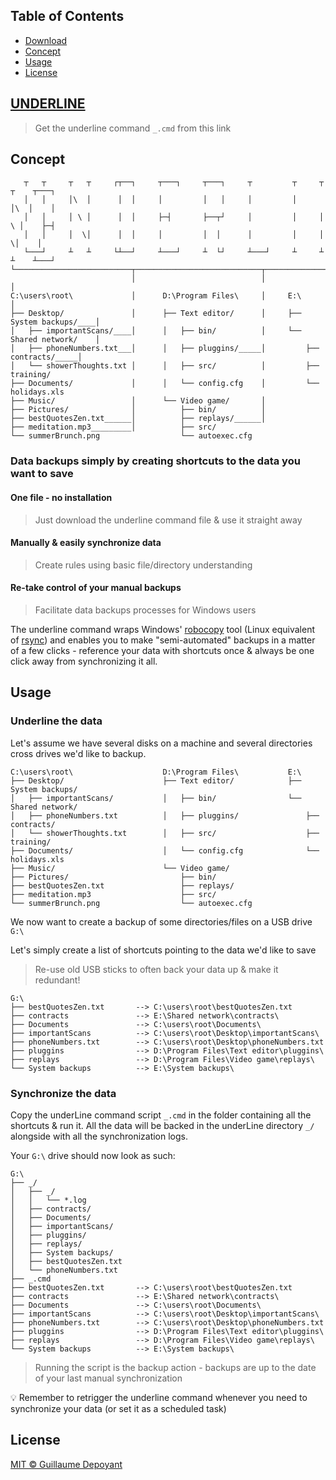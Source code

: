 ## Table of Contents
- [Download](#underline)
- [Concept](#concept)
- [Usage](#usage)
- [License](#license)

## [UNDERLINE](https://github.com/gdepoyant/underline/raw/main/_.cmd)
> Get the underline command `_.cmd` from this link

## Concept
```
   ┬   ┬     ┬   ┬     ┌┬──┐     ┬───┐     ┬───┐     ┬         ┬     ┬   ┬    ┬───┐   
   │   │     │\  │      │  │     │         │   │     │         │     │\  │    │       
   │   │     │ \ │      │  │     ├─┤       ├──┬┘     │         │     │ \ │    ├─┤     
   │   │     │  \│      │  │     │         │  │      │         │     │  \│    │       
   └───┘     ┴   ┴     └┴──┘     ┴───┘     ┴  └┘     ┴───┘     ┴     ┴   ┴    ┴───┘   
└──────────────────────────┬────────────────────────────┬────────────────────────────┐
                           │                            │                            │
C:\users\root\             │      D:\Program Files\     │     E:\                    │
├── Desktop/               │      ├── Text editor/      │     ├── System backups/____│
│   ├── importantScans/____│      │   ├── bin/          │     └── Shared network/    │
│   ├── phoneNumbers.txt___│      │   ├── pluggins/_____│         ├── contracts/_____│
│   └── showerThoughts.txt │      │   ├── src/          │         ├── training/       
├── Documents/             │      │   └── config.cfg    │         └── holidays.xls    
├── Music/                 │      └── Video game/       │                             
├── Pictures/              │          ├── bin/          │                             
├── bestQuotesZen.txt______│          ├── replays/______│                             
├── meditation.mp3_________│          ├── src/                                        
└── summerBrunch.png                  └── autoexec.cfg                                
```

### Data backups simply by creating shortcuts to the data you want to save

####  One file - no installation
> Just download the underline command file & use it straight away

####  Manually & easily synchronize data
> Create rules using basic file/directory understanding

####  Re-take control of your manual backups
> Facilitate data backups processes for Windows users

  The underline command wraps Windows' [robocopy](https://docs.microsoft.com/en-us/windows-server/administration/windows-commands/robocopy) tool (Linux equivalent of [rsync](https://linux.die.net/man/1/rsync)) and enables you to make "semi-automated" backups in a matter of a few clicks - reference your data with shortcuts once & always be one click away from synchronizing it all.

## Usage
### Underline the data
  Let's assume we have several disks on a machine and several directories cross drives we'd like to backup.

```
C:\users\root\                    D:\Program Files\           E:\
├── Desktop/                      ├── Text editor/            ├── System backups/
│   ├── importantScans/           │   ├── bin/                └── Shared network/
│   ├── phoneNumbers.txt          │   ├── pluggins/               ├── contracts/
│   └── showerThoughts.txt        │   ├── src/                    ├── training/
├── Documents/                    │   └── config.cfg              └── holidays.xls
├── Music/                        └── Video game/
├── Pictures/                         ├── bin/
├── bestQuotesZen.txt                 ├── replays/
├── meditation.mp3                    ├── src/
└── summerBrunch.png                  └── autoexec.cfg
```

We now want to create a backup of some directories/files on a USB drive `G:\`

Let's simply create a list of shortcuts pointing to the data we'd like to save

> Re-use old USB sticks to often back your data up & make it redundant!

```
G:\
├── bestQuotesZen.txt       --> C:\users\root\bestQuotesZen.txt
├── contracts               --> E:\Shared network\contracts\
├── Documents               --> C:\users\root\Documents\
├── importantScans          --> C:\users\root\Desktop\importantScans\
├── phoneNumbers.txt        --> C:\users\root\Desktop\phoneNumbers.txt
├── pluggins                --> D:\Program Files\Text editor\pluggins\
├── replays                 --> D:\Program Files\Video game\replays\
└── System backups          --> E:\System backups\
```

### Synchronize the data
Copy the underLine command script `_.cmd` in the folder containing all the shortcuts & run it. All the data will be backed in the underLine directory `_/` alongside with all the synchronization logs.

Your `G:\` drive should now look as such:

```
G:\
├── _/
│   ├── _/
│   │   └── *.log
│   ├── contracts/
│   ├── Documents/
│   ├── importantScans/
│   ├── pluggins/
│   ├── replays/
│   ├── System backups/
│   ├── bestQuotesZen.txt
│   └── phoneNumbers.txt
├── _.cmd
├── bestQuotesZen.txt       --> C:\users\root\bestQuotesZen.txt
├── contracts               --> E:\Shared network\contracts\
├── Documents               --> C:\users\root\Documents\
├── importantScans          --> C:\users\root\Desktop\importantScans\
├── phoneNumbers.txt        --> C:\users\root\Desktop\phoneNumbers.txt
├── pluggins                --> D:\Program Files\Text editor\pluggins\
├── replays                 --> D:\Program Files\Video game\replays\
└── System backups          --> E:\System backups\
```
> Running the script is the backup action - backups are up to the date of your last manual synchronization

:bulb: Remember to retrigger the underline command whenever you need to synchronize your data (or set it as a scheduled task)

## License

[MIT © Guillaume Depoyant](LICENSE)

